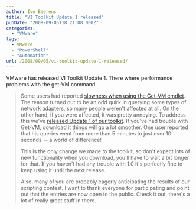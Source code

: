 ```yaml
---
author: Ivo Beerens
title: "VI Toolkit Update 1 released"
pubDate: "2008-09-05T18:21:08.000Z"
categories: 
  - "VMware"
tags: 
  - VMware
  - "PowerShell"
  - "Automation"
url: /2008/09/05/vi-toolkit-update-1-released/
---
```


VMware has released VI Toolkit Update 1. There where performance problems with the get-VM command.

> Some users had reported [slowness when using the Get-VM cmdlet](http://communities.VMware.com/thread/158640?tstart=50). The reason turned out to be an odd quirk in querying some types of network adapters, so many people weren't affected at all. On the other hand, if you were affected, it was pretty annoying. To address this we've [released Update 1 of our toolkit](http://VMware.com/go/PowerShell). If you've had trouble with Get-VM, download it things will go a lot smoother. One user reported that his queries went from more than 5 minutes to just over 10 seconds -- a world of difference!
> 
> This is the only change we made to the toolkit, so don't expect lots of new functionality when you download, you'll have to wait a bit longer for that. If you haven't had any trouble with 1.0 it's perfectly fine to keep using it until the next release.
> 
> Also, many of you are probably eagerly anticipating the results of our scripting contest. I want to thank everyone for participating and point out that the entries are now open to the public. Check it out, there's a lot of really great stuff in there.



